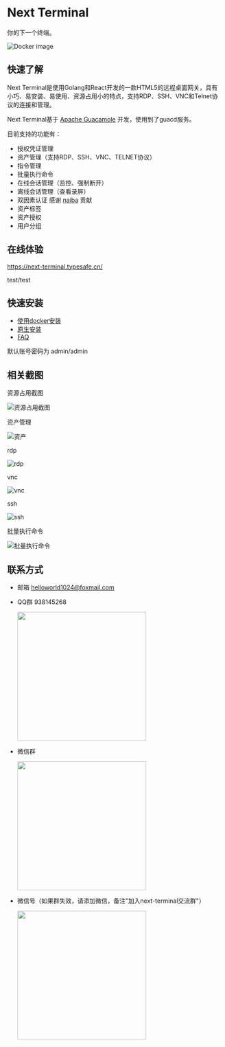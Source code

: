 # Next Terminal

你的下一个终端。

![Docker image](https://github.com/dushixiang/next-terminal/workflows/Docker%20image/badge.svg?branch=master)

## 快速了解

Next Terminal是使用Golang和React开发的一款HTML5的远程桌面网关，具有小巧、易安装、易使用、资源占用小的特点，支持RDP、SSH、VNC和Telnet协议的连接和管理。

Next Terminal基于 [Apache Guacamole](!https://guacamole.apache.org/) 开发，使用到了guacd服务。

目前支持的功能有：

- 授权凭证管理
- 资产管理（支持RDP、SSH、VNC、TELNET协议）
- 指令管理
- 批量执行命令
- 在线会话管理（监控、强制断开）
- 离线会话管理（查看录屏）
- 双因素认证 感谢 [naiba](!https://github.com/naiba) 贡献
- 资产标签
- 资产授权
- 用户分组

## 在线体验

https://next-terminal.typesafe.cn/

test/test

## 快速安装

- [使用docker安装](docs/install-docker.md)
- [原生安装](docs/install-naive.md)
- [FAQ](docs/faq.md)

默认账号密码为 admin/admin

## 相关截图

资源占用截图

![资源占用截图](./screenshot/docker_stats.png)

资产管理

![资产](./screenshot/assets.png)

rdp

![rdp](./screenshot/rdp.png)

vnc

![vnc](./screenshot/vnc.png)

ssh

![ssh](./screenshot/ssh.png)

批量执行命令

![批量执行命令](./screenshot/command.png)

## 联系方式

- 邮箱 helloworld1024@foxmail.com

- QQ群 938145268

  <img src="screenshot/qq.png" width="300"  height="auto"/>

- 微信群

  <img src="screenshot/wx1.png" width="300"  height="auto"/>

- 微信号（如果群失效，请添加微信，备注"加入next-terminal交流群"）

  <img src="screenshot/wx2.png" width="300"  height="auto"/>